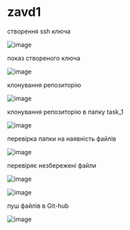 # zavd1
створення ssh ключа

![image](https://user-images.githubusercontent.com/85605310/121785145-c8ebfb80-cbc0-11eb-9776-7cfb2659a3f5.png)

показ створеного ключа

![image](https://user-images.githubusercontent.com/85605310/121785149-ce494600-cbc0-11eb-8102-8e2a8d88c802.png)

клонування репозиторію

![image](https://user-images.githubusercontent.com/85605310/121784278-c9ce5e80-cbbb-11eb-98e6-3621cd012475.png)

клонування репозиторію в папку task_1

![image](https://user-images.githubusercontent.com/85605310/121784443-a952d400-cbbc-11eb-8f18-947020567113.png)

перевірка папки на наявність файлів

![image](https://user-images.githubusercontent.com/85605310/121784468-c4bddf00-cbbc-11eb-9fde-ac0cc2e90298.png)

перевіряє незбережені файли

![image](https://user-images.githubusercontent.com/85605310/121784526-fa62c800-cbbc-11eb-938d-7541a63d5ba0.png)



![image](https://user-images.githubusercontent.com/85605310/121784680-f97e6600-cbbd-11eb-8ce2-41b01234a60a.png)

пуш файлів в Git-hub

![image](https://user-images.githubusercontent.com/85605310/121787159-3d2c9c00-cbcd-11eb-9b03-cb5a843acaed.png)

